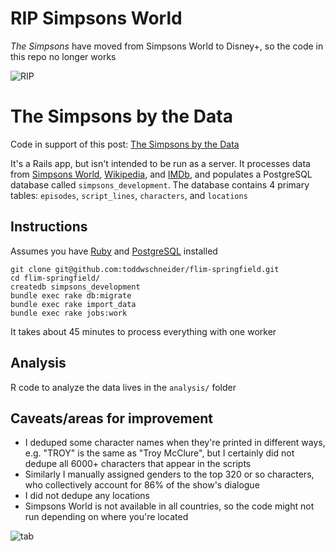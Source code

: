 # RIP Simpsons World

*The Simpsons* have moved from Simpsons World to Disney+, so the code in this repo no longer works

![RIP](https://user-images.githubusercontent.com/70271/71186052-8a36e880-224a-11ea-852a-3c40a3f5fe37.png)

# The Simpsons by the Data

Code in support of this post: [The Simpsons by the Data](https://toddwschneider.com/posts/the-simpsons-by-the-data/)

It's a Rails app, but isn't intended to be run as a server. It processes data from [Simpsons World](http://www.simpsonsworld.com/), [Wikipedia](https://en.wikipedia.org/wiki/List_of_The_Simpsons_episodes), and [IMDb](http://www.imdb.com/title/tt0096697/eprate), and populates a PostgreSQL database called `simpsons_development`. The database contains 4 primary tables: `episodes`, `script_lines`, `characters`, and `locations`

## Instructions

Assumes you have [Ruby](https://www.ruby-lang.org/en/documentation/installation/) and [PostgreSQL](https://wiki.postgresql.org/wiki/Detailed_installation_guides) installed

```
git clone git@github.com:toddwschneider/flim-springfield.git
cd flim-springfield/
createdb simpsons_development
bundle exec rake db:migrate
bundle exec rake import_data
bundle exec rake jobs:work
```

It takes about 45 minutes to process everything with one worker

## Analysis

R code to analyze the data lives in the `analysis/` folder

## Caveats/areas for improvement

- I deduped some character names when they're printed in different ways, e.g. "TROY" is the same as "Troy McClure", but I certainly did not dedupe all 6000+ characters that appear in the scripts
- Similarly I manually assigned genders to the top 320 or so characters, who collectively account for 86% of the show's dialogue
- I did not dedupe any locations
- Simpsons World is not available in all countries, so the code might not run depending on where you're located

![tab](https://cloud.githubusercontent.com/assets/70271/18603957/9c00df58-7c44-11e6-8222-6073565db089.png)
